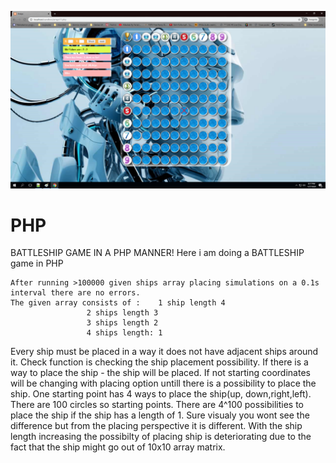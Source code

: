 
<p align="center">
<img src="PHP_Battleship.png" width="800" >
</p>

# PHP
BATTLESHIP GAME IN A PHP MANNER! Here i am doing a BATTLESHIP  game in PHP

	After running >100000 given ships array placing simulations on a 0.1s interval there are no errors.
	The given array consists of :    1 ship length 4
					 2 ships length 3
					 3 ships length 2
					 4 ships length: 1 
				
Every ship must be placed in a way it does not have adjacent ships around it.
								Check function is checking the ship placement possibility. If there is a way to place the ship - the ship will be placed. If not starting coordinates will be changing with placing option untill
								there is a possibility to place the ship. 
								One starting point has 4 ways to place the ship(up, down,right,left). There are 100 circles so starting points. There are 4^100 possibilities to place the ship if the ship has a
								length of 1. Sure visualy you wont see the difference but from the placing perspective it is different. With the ship length increasing the possibilty of placing ship is deteriorating due
								to the fact that the ship might go out of 10x10  array matrix.  
